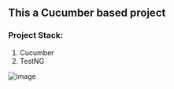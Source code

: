 ## This a Cucumber based project
### Project Stack:
1. Cucumber
2. TestNG

   


![image](https://github.com/user-attachments/assets/971ddb8a-e7ef-4c4b-a7e9-6ef5f9a61b8b)
